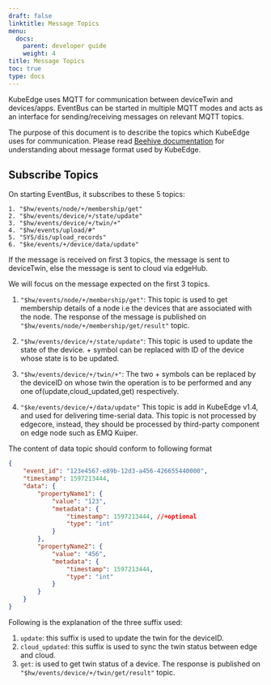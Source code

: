 ```yaml
---
draft: false
linktitle: Message Topics
menu:
  docs:
    parent: developer guide
    weight: 4
title: Message Topics
toc: true
type: docs
---
```

KubeEdge uses MQTT for communication between deviceTwin and devices/apps.
EventBus can be started in multiple MQTT modes and acts as an interface for sending/receiving messages on relevant MQTT topics.

The purpose of this document is to describe the topics which KubeEdge uses for communication.
Please read [Beehive documentation](../../architecture/beehive) for understanding about message format used by KubeEdge.

## Subscribe Topics
On starting EventBus, it subscribes to these 5 topics:
```
1. "$hw/events/node/+/membership/get"
2. "$hw/events/device/+/state/update"
3. "$hw/events/device/+/twin/+"
4. "$hw/events/upload/#"
5. "SYS/dis/upload_records"
6. "$ke/events/+/device/data/update"
```

If the message is received on first 3 topics, the message is sent to deviceTwin, else the message is sent to cloud via edgeHub.

We will focus on the message expected on the first 3 topics.

1. `"$hw/events/node/+/membership/get"`:
This topic is used to get membership details of a node i.e the devices that are associated with the node.
The response of the message is published on `"$hw/events/node/+/membership/get/result"` topic.

2. `"$hw/events/device/+/state/update"`:
This topic is used to update the state of the device. + symbol can be replaced with ID of the device whose state is to be updated.

3. `"$hw/events/device/+/twin/+"`:
The two + symbols can be replaced by the deviceID on whose twin the operation is to be performed and any one of(update,cloud_updated,get) respectively.

4. `"$ke/events/device/+/data/update"`
This topic is add in KubeEdge v1.4, and used for delivering time-serial data. This topic is not processed by edgecore, instead, they
should be processed by third-party component on edge node such as EMQ Kuiper.

The content of data topic should conform to following format
```json
{
	"event_id": "123e4567-e89b-12d3-a456-426655440000",
	"timestamp": 1597213444,
	"data": {
		"propertyName1": {
			"value": "123",
			"metadata": {
				"timestamp": 1597213444, //+optional
				"type": "int"
			}
		},
		"propertyName2": {
			"value": "456",
			"metadata": {
				"timestamp": 1597213444,
				"type": "int"
			}
		}
	}
}
```

Following is the explanation of the three suffix used:
1. `update`: this suffix is used to update the twin for the deviceID.
2. `cloud_updated`: this suffix is used to sync the twin status between edge and cloud.
3. `get`: is used to get twin status of a device. The response is published on `"$hw/events/device/+/twin/get/result"` topic.

